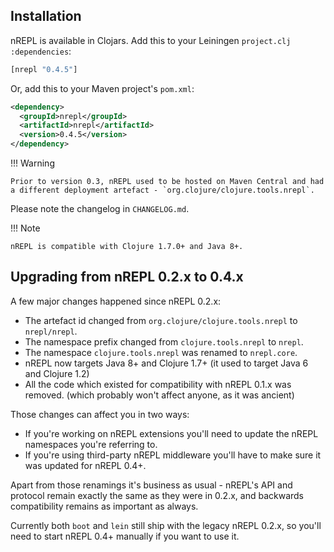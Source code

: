## Installation

nREPL is available in Clojars. Add this to your Leiningen
`project.clj` `:dependencies`:

```clojure
[nrepl "0.4.5"]
```

Or, add this to your Maven project's `pom.xml`:

```xml
<dependency>
  <groupId>nrepl</groupId>
  <artifactId>nrepl</artifactId>
  <version>0.4.5</version>
</dependency>
```

!!! Warning

    Prior to version 0.3, nREPL used to be hosted on Maven Central and had
    a different deployment artefact - `org.clojure/clojure.tools.nrepl`.

Please note the changelog in `CHANGELOG.md`.

!!! Note

    nREPL is compatible with Clojure 1.7.0+ and Java 8+.

## Upgrading from nREPL 0.2.x to 0.4.x

A few major changes happened since nREPL 0.2.x:

* The artefact id changed from `org.clojure/clojure.tools.nrepl` to `nrepl/nrepl`.
* The namespace prefix changed from `clojure.tools.nrepl` to `nrepl`.
* The namespace `clojure.tools.nrepl` was renamed to `nrepl.core`.
* nREPL now targets Java 8+ and Clojure 1.7+ (it used to target Java 6 and Clojure 1.2)
* All the code which existed for compatibility with nREPL 0.1.x was removed. (which probably won't affect anyone, as it was ancient)

Those changes can affect you in two ways:

* If you're working on nREPL extensions you'll need to update the nREPL namespaces you're referring to.
* If you're using third-party nREPL middleware you'll have to make sure it was updated for nREPL 0.4+.

Apart from those renamings it's business as usual - nREPL's API and
protocol remain exactly the same as they were in 0.2.x, and backwards
compatibility remains as important as always.

Currently both `boot` and `lein` still ship with the legacy nREPL 0.2.x, so you'll need to start nREPL 0.4+
manually if you want to use it.
